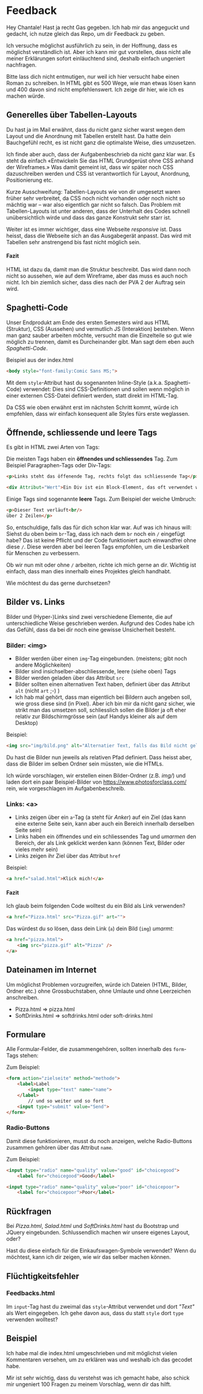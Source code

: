 # Feedback

Hey Chantale!
Hast ja recht Gas gegeben. Ich hab mir das angeguckt und gedacht, ich nutze gleich das Repo, um dir Feedback zu geben.

Ich versuche möglichst ausführlich zu sein, in der Hoffnung, dass es möglichst verständlich ist. Aber ich kann mir gut vorstellen, dass nicht alle meiner Erklärungen sofort einläuchtend sind, deshalb einfach ungeniert nachfragen.

Bitte lass dich nicht entmutigen, nur weil ich hier versucht habe einen Roman zu schreiben. In HTML gibt es 500 Wege, wie man etwas lösen kann und 400 davon sind nicht empfehlenswert. Ich zeige dir hier, wie ich es machen würde.

## Generelles über Tabellen-Layouts

Du hast ja im Mail erwähnt, dass du nicht ganz sicher warst wegen dem Layout und die Anordnung mit Tabellen erstellt hast. Da hatte dein Bauchgefühl recht, es ist nicht ganz die optimalste Weise, dies umzusetzen.

Ich finde aber auch, dass der Aufgabenbeschrieb da nicht ganz klar war. Es steht da einfach «Entwickeln Sie das HTML Grundgerüst ohne CSS anhand der Wireframes.» Was damit gemeint ist, dass wir später noch CSS dazuschreiben werden und CSS ist verantwortlich für Layout, Anordnung, Positionierung etc.

Kurze Ausschweifung: Tabellen-Layouts wie von dir umgesetzt waren früher sehr verbreitet, da CSS noch nicht vorhanden oder noch nicht so mächtig war – war also eigentlich gar nicht so falsch. Das Problem mit Tabellen-Layouts ist unter anderen, dass der Unterhalt des Codes schnell unübersichtlich wirde und dass das ganze Konstrukt sehr starr ist.

Weiter ist es immer wichtiger, dass eine Webseite _responsive_ ist. Dass heisst, dass die Webseite sich an das Ausgabegerät anpasst. Das wird mit Tabellen sehr anstrengend bis fast nicht möglich sein.

#### Fazit

HTML ist dazu da, damit man die Struktur beschreibt. Das wird dann noch nicht so aussehen, wie auf dem Wireframe, aber das muss es auch noch nicht. Ich bin ziemlich sicher, dass dies nach der PVA 2 der Auftrag sein wird.

## Spaghetti-Code

Unser Endprodukt am Ende des ersten Semesters wird aus HTML (Struktur), CSS (Aussehen) und vermutlich JS (Interaktion) bestehen. Wenn man ganz sauber arbeiten möchte, versucht man die Einzelteile so gut wie möglich zu trennen, damit es Durcheinander gibt. Man sagt dem eben auch *Spaghetti-Code*.

Beispiel aus der index.html
```HTML
<body style="font-family:Comic Sans MS;">
```

Mit dem `style`-Attribut hast du sogenannten Inline-Style (a.k.a. Spaghetti-Code) verwendet: Dies sind CSS-Definitionen und sollen wenn möglich in einer externen CSS-Datei definiert werden, statt direkt im HTML-Tag.

Da CSS wie oben erwähnt erst im nächsten Schritt kommt, würde ich empfehlen, dass wir einfach konsequent alle Styles fürs erste weglassen.

## Öffnende, schliessende und leere Tags

Es gibt in HTML zwei Arten von Tags:

Die meisten Tags haben ein **öffnendes und schliessendes** Tag. Zum Beispiel Paragraphen-Tags oder Div-Tags:

```HTML
<p>Links steht das öffenende Tag, rechts folgt das schliessende Tag</p>

<div Attribut="Wert">Ein Div ist ein Block-Element, das oft verwendet wird, um Inhalt zu strukturieren</div>
```

Einige Tags sind sogenannte **leere** Tags. Zum Beispiel der weiche Umbruch:

```HTML
<p>Dieser Text verläuft<br/>
über 2 Zeilen</p>
```

So, entschuldige, falls das für dich schon klar war.
Auf was ich hinaus will: Siehst du oben beim `br`-Tag, dass ich nach dem `br` noch ein `/` eingefügt habe? Das ist keine Pflicht und der Code funktioniert auch einwandfrei ohne diese `/`. Diese werden aber bei leeren Tags empfohlen, um die Lesbarkeit für Menschen zu verbessern.

Ob wir nun mit oder ohne `/` arbeiten, richte ich mich gerne an dir. Wichtig ist einfach, dass man dies innerhalb eines Projektes gleich handhabt.

Wie möchtest du das gerne durchsetzen?

## Bilder vs. Links

Bilder und (Hyper-)Links sind zwei verschiedene Elemente, die auf unterschiedliche Weise geschrieben werden. Aufgrund des Codes habe ich das Gefühl, dass da bei dir noch eine gewisse Unsicherheit besteht.

### Bilder: &#60;img&#62;

* Bilder werden über einen `img`-Tag eingebunden. (meistens; gibt noch andere Möglichkeiten)
* Bilder sind insichselber-abschliessende, leere (siehe oben) Tags
* Bilder werden geladen über das Attribut `src`
* Bilder sollten einen alternativen Text haben, definiert über das Attribut `alt` (nicht `art` ;-) )
* Ich hab mal gehört, dass man eigentlich bei Bildern auch angeben soll, wie gross diese sind (in Pixel). Aber ich bin mir da nicht ganz sicher, wie strikt man das umsetzen soll, schliesslich sollen die Bilder ja oft eher relativ zur Bildschirmgrösse sein (auf Handys kleiner als auf dem Desktop)

Beispiel:
```HTML
<img src="img/bild.png" alt="Alternatier Text, falls das Bild nicht geladen wird" height="300" width="550" />
```

Du hast die Bilder nun jeweils als relativen Pfad definiert. Dass heisst aber, dass die Bilder im selben Ordner sein müssten, wie die HTMLs.

Ich würde vorschlagen, wir erstellen einen Bilder-Ordner (z.B. _img/_) und laden dort ein paar Beispiel-Bilder von https://www.photosforclass.com/ rein, wie vorgeschlagen im Aufgabenbeschreib.

### Links: &#60;a&#62;

* Links zeigen über ein `a`-Tag (a steht für _Anker_) auf ein Ziel (das kann eine externe Seite sein, kann aber auch ein Bereich innerhalb derselben Seite sein)
* Links haben ein öffnendes und ein schliessendes Tag und _umarmen_ den Bereich, der als Link geklickt werden kann (können Text, Bilder oder vieles mehr sein)
* Links zeigen ihr Ziel über das Attribut `href`

Beispiel:
```HTML
<a href="salad.html">Klick mich!</a>
```

#### Fazit

Ich glaub beim folgenden Code wolltest du ein Bild als Link verwenden?

```HTML
<a href="Pizza.html" src="Pizza.gif" art="">
```

Das würdest du so lösen, dass dein Link (`a`) dein Bild (`img`) _umarmt_:

```HTML
<a href="pizza.html">
	<img src="pizza.gif" alt="Pizza" />
</a>
```

## Dateinamen im Internet

Um möglichst Problemen vorzugreifen, würde ich Dateien (HTML, Bilder, Ordner etc.) ohne Grossbuchstaben, ohne Umlaute und ohne Leerzeichen anschreiben.

* Pizza.html => pizza.html
* SoftDrinks.html => softdrinks.html oder soft-drinks.html

## Formulare

Alle Formular-Felder, die zusammengehören, sollten innerhalb des `form`-Tags stehen:

Zum Beispiel:
```HTML
<form action="zielseite" method="methode">
	<label>Label
		<input type="text" name="name">
	</label>
		// und so weiter und so fort
	<input type="submit" value="Send">
</form>
```

### Radio-Buttons

Damit diese funktionieren, musst du noch anzeigen, welche Radio-Buttons zusammen gehören über das Attribut `name`.

Zum Beispiel:
```HTML
<input type="radio" name="quality" value="good" id="choicegood">
	<label for="choicegood">Good</label>

<input type="radio" name="quality" value="poor" id="choicepoor">
	<label for="choicepoor">Poor</label>
```

## Rückfragen

Bei _Pizza.html_, _Salad.html_ und _SoftDrinks.html_ hast du Bootstrap und JQuery eingebunden. Schlussendlich machen wir unsere eigenes Layout, oder?

Hast du diese einfach für die Einkaufswagen-Symbole verwendet? Wenn du möchtest, kann ich dir zeigen, wie wir das selber machen können.

## Flüchtigkeitsfehler

### Feedbacks.html

Im `input`-Tag hast du zweimal das `style`-Attribut verwendet und dort _"Text"_ als Wert eingegeben. Ich gehe davon aus, dass du statt `style` dort `type` verwenden wolltest?

## Beispiel

Ich habe mal die index.html umgeschrieben und mit möglichst vielen Kommentaren versehen, um zu erklären was und weshalb ich das gecodet habe.

Mir ist sehr wichtig, dass du verstehst was ich gemacht habe, also schick mir ungeniert 100 Fragen zu meinem Vorschlag, wenn dir das hilft.